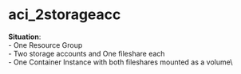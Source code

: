 # aci_2storageacc

**Situation**:\
	- One Resource Group\
	- Two storage accounts and One fileshare each\
	- One Container Instance with both fileshares mounted as a volume\
